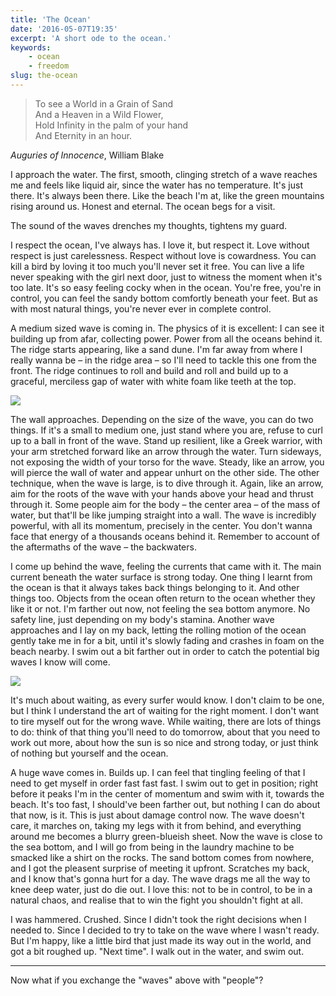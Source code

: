 ```yaml
---
title: 'The Ocean'
date: '2016-05-07T19:35'
excerpt: 'A short ode to the ocean.'
keywords:
    - ocean
    - freedom
slug: the-ocean
---
```


> To see a World in a Grain of Sand  
> And a Heaven in a Wild Flower,  
> Hold Infinity in the palm of your hand  
> And Eternity in an hour.

_Auguries of Innocence_, William Blake

I approach the water. The first, smooth, clinging stretch of a wave reaches me and feels like liquid air, since the water has no temperature. It's just there. It's always been there. Like the beach I'm at, like the green mountains rising around us. Honest and eternal. The ocean begs for a visit.

The sound of the waves drenches my thoughts, tightens my guard.

I respect the ocean, I've always has. I love it, but respect it. Love without respect is just carelessness. Respect without love is cowardness. You can kill a bird by loving it too much you'll never set it free. You can live a life never speaking with the girl next door, just to witness the moment when it's too late. It's so easy feeling cocky when in the ocean. You're free, you're in control, you can feel the sandy bottom comfortly beneath your feet. But as with most natural things, you're never ever in complete control.

A medium sized wave is coming in. The physics of it is excellent: I can see it building up from afar, collecting power. Power from all the oceans behind it. The ridge starts appearing, like a sand dune. I'm far away from where I really wanna be – in the ridge area – so I'll need to tackle this one from the front. The ridge continues to roll and build and roll and build up to a graceful, merciless gap of water with white foam like teeth at the top.

![](https://41.media.tumblr.com/d42970e8b291c4ee5e851754d6ce286e/tumblr_inline_o5sgl53smS1qbkmlf_1280.jpg)

The wall approaches. Depending on the size of the wave, you can do two things. If it's a small to medium one, just stand where you are, refuse to curl up to a ball in front of the wave. Stand up resilient, like a Greek warrior, with your arm stretched forward like an arrow through the water. Turn sideways, not exposing the width of your torso for the wave. Steady, like an arrow, you will pierce the wall of water and appear unhurt on the other side. The other technique, when the wave is large, is to dive through it. Again, like an arrow, aim for the roots of the wave with your hands above your head and thrust through it. Some people aim for the body – the center area – of the mass of water, but that'll be like jumping straight into a wall. The wave is incredibly powerful, with all its momentum, precisely in the center. You don't wanna face that energy of a thousands oceans behind it. Remember to account of the aftermaths of the wave – the backwaters.

I come up behind the wave, feeling the currents that came with it. The main current beneath the water surface is strong today. One thing I learnt from the ocean is that it always takes back things belonging to it. And other things too. Objects from the ocean often return to the ocean whether they like it or not. I'm farther out now, not feeling the sea bottom anymore. No safety line, just depending on my body's stamina. Another wave approaches and I lay on my back, letting the rolling motion of the ocean gently take me in for a bit, until it's slowly fading and crashes in foam on the beach nearby. I swim out a bit farther out in order to catch the potential big waves I know will come.

![](https://40.media.tumblr.com/29112cd670488bd4ce6289dca20e2409/tumblr_inline_o5sglhoWeX1qbkmlf_1280.jpg)

It's much about waiting, as every surfer would know. I don't claim to be one, but I think I understand the art of waiting for the right moment. I don't want to tire myself out for the wrong wave. While waiting, there are lots of things to do: think of that thing you'll need to do tomorrow, about that you need to work out more, about how the sun is so nice and strong today, or just think of nothing but yourself and the ocean.

A huge wave comes in. Builds up. I can feel that tingling feeling of that I need to get myself in order fast fast fast. I swim out to get in position; right before it peaks I'm in the center of momentum and swim with it, towards the beach. It's too fast, I should've been farther out, but nothing I can do about that now, is it. This is just about damage control now. The wave doesn't care, it marches on, taking my legs with it from behind, and everything around me becomes a blurry green-blueish sheet. Now the wave is close to the sea bottom, and I will go from being in the laundry machine to be smacked like a  shirt on the rocks. The sand bottom comes from nowhere, and I got the pleasent surprise of meeting it upfront. Scratches my back, and I know that's gonna hurt for a day. The wave drags me all the way to knee deep water, just do die out. I love this: not to be in control, to be in a natural chaos, and realise that to win the fight you shouldn't fight at all.

I was hammered. Crushed. Since I didn't took the right decisions when I needed to. Since I decided to try to take on the wave where I wasn't ready. But I'm happy, like a little bird that just made its way out in the world, and got a bit roughed up. "Next time". I walk out in the water, and swim out.

***

Now what if you exchange the "waves" above with "people"?
